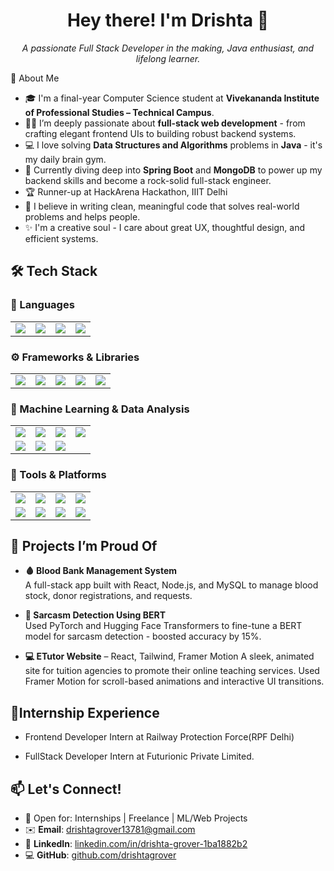 ## <h1 align="center">Hey there! I'm Drishta 👋</h1>
<p align="center">
  <em>A passionate Full Stack Developer in the making, Java enthusiast, and lifelong learner.</em>
</p>
🚀 About Me

- 🎓 I'm a final-year Computer Science student at **Vivekananda Institute of Professional Studies – Technical Campus**.
- 👩‍💻 I’m deeply passionate about **full-stack web development** - from crafting elegant frontend UIs to building robust backend systems.
- 💻 I love solving **Data Structures and Algorithms** problems in **Java** - it's my daily brain gym.
- 🌱 Currently diving deep into **Spring Boot** and **MongoDB** to power up my backend skills and become a rock-solid full-stack engineer.
- 🏆 Runner-up at HackArena Hackathon, IIIT Delhi 
- 🧠 I believe in writing clean, meaningful code that solves real-world problems and helps people.
- ✨ I'm a creative soul - I care about great UX, thoughtful design, and efficient systems.

## 🛠️ Tech Stack

### 💬 Languages

<table>
  <tr>
    <td><img src="https://img.shields.io/badge/Java-007396?style=for-the-badge&logo=java&logoColor=white"/></td>
    <td><img src="https://img.shields.io/badge/Python-3776AB?style=for-the-badge&logo=python&logoColor=white"/></td>
    <td><img src="https://img.shields.io/badge/JavaScript-F7DF1E?style=for-the-badge&logo=javascript&logoColor=black"/></td>
    <td><img src="https://img.shields.io/badge/SQL-4479A1?style=for-the-badge&logo=mysql&logoColor=white"/></td>
  </tr>
</table>

### ⚙️ Frameworks & Libraries

<table>
  <tr>
    <td><img src="https://img.shields.io/badge/React-20232A?style=for-the-badge&logo=react&logoColor=61DAFB"/></td>
    <td><img src="https://img.shields.io/badge/Spring_Boot-6DB33F?style=for-the-badge&logo=springboot&logoColor=white"/></td>
    <td><img src="https://img.shields.io/badge/Node.js-339933?style=for-the-badge&logo=nodedotjs&logoColor=white"/></td>
    <td><img src="https://img.shields.io/badge/Express.js-000000?style=for-the-badge&logo=express&logoColor=white"/></td>
    <td><img src="https://img.shields.io/badge/Tailwind_CSS-38B2AC?style=for-the-badge&logo=tailwind-css&logoColor=white"/></td>
  </tr>
</table>

### 🧠 Machine Learning & Data Analysis

<table>
  <tr>
    <td><img src="https://img.shields.io/badge/Pandas-150458?style=for-the-badge&logo=pandas&logoColor=white"/></td>
    <td><img src="https://img.shields.io/badge/NumPy-013243?style=for-the-badge&logo=numpy&logoColor=white"/></td>
    <td><img src="https://img.shields.io/badge/Matplotlib-11557C?style=for-the-badge&logo=matplotlib&logoColor=white"/></td>
    <td><img src="https://img.shields.io/badge/Seaborn-005571?style=for-the-badge"/></td>
  </tr>
  <tr>
    <td><img src="https://img.shields.io/badge/Scikit--Learn-F7931E?style=for-the-badge&logo=scikit-learn&logoColor=white"/></td>
    <td><img src="https://img.shields.io/badge/BeautifulSoup-4B8BBE?style=for-the-badge"/></td>
    <td><img src="https://img.shields.io/badge/HuggingFace-FFD21F?style=for-the-badge&logo=huggingface&logoColor=black"/></td>
  </tr>
</table>

### 🧰 Tools & Platforms

<table>
  <tr>
    <td><img src="https://img.shields.io/badge/Git-F05032?style=for-the-badge&logo=git&logoColor=white"/></td>
    <td><img src="https://img.shields.io/badge/Postman-FF6C37?style=for-the-badge&logo=postman&logoColor=white"/></td>
    <td><img src="https://img.shields.io/badge/VS_Code-007ACC?style=for-the-badge&logo=visual-studio-code&logoColor=white"/></td>
    <td><img src="https://img.shields.io/badge/XAMPP-FB7A24?style=for-the-badge&logo=xampp&logoColor=white"/></td>
  </tr>
  <tr>
    <td><img src="https://img.shields.io/badge/MySQL-005C84?style=for-the-badge&logo=mysql&logoColor=white"/></td>
    <td><img src="https://img.shields.io/badge/MongoDB-4EA94B?style=for-the-badge&logo=mongodb&logoColor=white"/></td>
    <td><img src="https://img.shields.io/badge/Google_Colab-F9AB00?style=for-the-badge&logo=google-colab&logoColor=black"/></td>
    <td><img src="https://img.shields.io/badge/Jupyter-F37626?style=for-the-badge&logo=jupyter&logoColor=white"/></td>
  </tr>
</table>

## 📌 Projects I’m Proud Of

- **🩸 Blood Bank Management System**  
  A full-stack app built with React, Node.js, and MySQL to manage blood stock, donor registrations, and requests.

- **🧠 Sarcasm Detection Using BERT**  
  Used PyTorch and Hugging Face Transformers to fine-tune a BERT model for sarcasm detection - boosted accuracy by 15%.
  
- **💻 ETutor Website** – React, Tailwind, Framer Motion
   A sleek, animated site for tuition agencies to promote their online teaching services. Used Framer Motion for scroll-based animations and interactive UI transitions.


## 💼Internship Experience
-  Frontend Developer Intern at Railway Protection Force(RPF Delhi)

-  FullStack Developer Intern at Futurionic Private Limited.


## 📫 Let's Connect!

- 💼 Open for: Internships | Freelance | ML/Web Projects
- ✉️ **Email**: [drishtagrover13781@gmail.com](mailto:drishtagrover13781@gmail.com)  
- 💼 **LinkedIn**: [linkedin.com/in/drishta-grover-1ba1882b2](https://www.linkedin.com/in/drishta-grover-1ba1882b2)  
- 💻 **GitHub**: [github.com/drishtagrover](https://github.com/drishtagrover)
<!--
**drishtagrover/drishtagrover** is a ✨ _special_ ✨ repository because its `README.md` (this file) appears on your GitHub profile.

Here are some ideas to get you started:

- 🔭 I’m currently working on ...
- 🌱 I’m currently learning ...
- 👯 I’m looking to collaborate on ...
- 🤔 I’m looking for help with ...
- 💬 Ask me about ...
- 📫 How to reach me: ...
- 😄 Pronouns: ...
- ⚡ Fun fact: ...
-->

